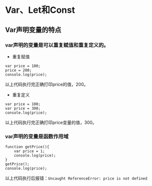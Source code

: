 # Var、Let和Const

## Var声明变量的特点

### var声明的变量是可以重复赋值和重复定义的。
- 重复赋值

```
var price = 100;
price = 200;
console.log(price);
```

以上代码执行完正确打印price的值，200。

- 重复定义

```
var price = 100;
var price = 300;
console.log(price);
```

以上代码执行完正确打印price变量的值，300。

### var声明的变量是函数作用域

```
function getPrice(){
    var price = 1;
    console.log(price);
}
getPrice();
console.log(price);
```

以上代码执行后报错：`Uncaught ReferenceError: price is not defined`





